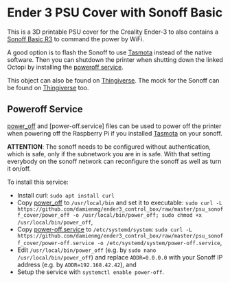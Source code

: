 # Ender 3 PSU Cover with Sonoff Basic

This is a 3D printable PSU cover for the Creality Ender-3 to also contains a [Sonoff Basic R3](https://www.itead.cc/sonoff-basicr3-wifi-diy-smart-switch.html)
to command the power by WiFi.

A good option is to flash the Sonoff to use [Tasmota](https://github.com/arendst/Sonoff-Tasmota) instead of the native software. Then you can shutdown the printer
when shutting down the linked Octopi by installing the [poweroff service](#power-off-service).

This object can also be found on [Thingiverse](https://www.thingiverse.com/thing:3887024). The mock for the Sonoff can be found on [Thingiverse](https://www.thingiverse.com/thing:3887044) too.

## Poweroff Service

[power_off](power_off) and [power-off.service] files can be used to power off the printer when powering off the Raspberry Pi if you installed [Tasmota](https://github.com/arendst/Sonoff-Tasmota) on your sonoff.

__ATTENTION__: The sonoff needs to be configured without authentication, which is safe, only if the subnetwork you are in is safe. With that setting everybody on the sonoff network can reconfigure the sonoff as well as turn it on/off.

To install this service:

- Install curl: `sudo apt install curl`
- Copy [power_off](power_off) to `/usr/local/bin` and set it to executable: `sudo curl -L https://github.com/damienmg/ender3_control_box/raw/master/psu_sonoff_cover/power_off -o /usr/local/bin/power_off; sudo chmod +x /usr/local/bin/power_off`,
- Copy [power-off.service](power-off.service) to `/etc/systemd/system`: `sudo curl -L https://github.com/damienmg/ender3_control_box/raw/master/psu_sonoff_cover/power-off.service -o /etc/systemd/system/power-off.service`,
- Edit `/usr/local/bin/power_off` (e.g. by `sudo nano /usr/local/bin/power_off`) and replace `ADDR=0.0.0.0` with your Sonoff IP address (e.g. by `ADDR=192.168.42.42`), and
- Setup the service with `systemctl enable power-off`.
